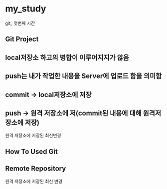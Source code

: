 # my_study
git_ 첫번째 시간

## Git Project
## local저장소 하고의 병합이 이루어지지가 않음
## push는 내가 작업한 내용을 Server에 업로드 함을 의미함
## commit -> local저장소에 저장
## push   -> 원격 저장소에 저(commit된 내용에 대해 원격저장소에 저장)




원격 저장소에 저장된 최신변경



## How To Used Git








## Remote Repository
원격 저장소에 저장된 최신 변경
